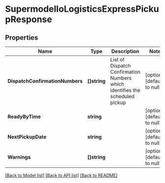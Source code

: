 # SupermodelIoLogisticsExpressPickupResponse

## Properties
Name | Type | Description | Notes
------------ | ------------- | ------------- | -------------
**DispatchConfirmationNumbers** | **[]string** | List of Dispatch Confirmation Numbers which identifies the scheduled pickup | [optional] [default to null]
**ReadyByTime** | **string** |  | [optional] [default to null]
**NextPickupDate** | **string** |  | [optional] [default to null]
**Warnings** | **[]string** |  | [optional] [default to null]

[[Back to Model list]](../README.md#documentation-for-models) [[Back to API list]](../README.md#documentation-for-api-endpoints) [[Back to README]](../README.md)

